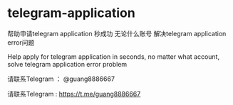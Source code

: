 # telegram-application
帮助申请telegram application 秒成功 无论什么账号 解决telegram application error问题

Help apply for telegram application in seconds, no matter what account, solve telegram application error problem

请联系Telegram ： @guang8886667


请联系Telegram : https://t.me/guang8886667
